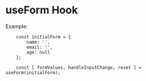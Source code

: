 # useForm Hook

Example:

```
    const initialForm = {
        name: '',
        email: '',
        age: null
    };

    const [ formValues, handleInputChange, reset ] = useForm(initialForm);
```
